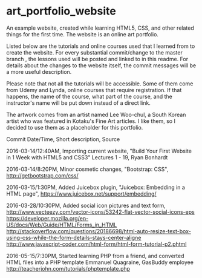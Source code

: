 # art_portfolio_website
An example website, created while learning HTML5, CSS, and other related things for the first time. 
The website is an online art portfolio.

Listed below are the tutorials and online courses used that I learned from to create the website. 
For every substantial commit/change to the master branch , the lessons used will be posted and linked to in this readme.
For details about the changes to the website itself, the commit messages will be a more useful description.

Please note that not all the tutorials will be accessible. Some of them come from Udemy and Lynda, online courses
that require registration. If that happens, the name of the course, what part of the course, and the instructor's 
name will be put down instead of a direct link.

The artwork comes from an artist named Lee Woo-chul, a South Korean artist who was featured in Kotaku's Fine Art articles. 
I like them, so I decided to use them as a placeholder for this portfolio.

Commit Date/Time,
Short description,
Source

2016-03-14/12:40AM,
Importing current website,
"Build Your First Website in 1 Week with HTML5 and CSS3" Lectures 1 - 19, Ryan Bonhardt

2016-03-14/8:20PM,
Minor cosmetic changes,
"Bootstrap: CSS", http://getbootstrap.com/css/

2016-03-15/1:30PM,
Added Juicebox plugin,
"Juicebox: Embedding in a HTML page", https://www.juicebox.net/support/embedding/

2016-03-28/10:30PM,
Added social icon pictures and text form,
http://www.vecteezy.com/vector-icons/53242-flat-vector-social-icons-eps
https://developer.mozilla.org/en-US/docs/Web/Guide/HTML/Forms_in_HTML
http://stackoverflow.com/questions/20186698/html-auto-resize-text-box-using-css-while-the-form-details-stays-center-aligne
http://www.javascript-coder.com/html-form/html-form-tutorial-p2.phtml

2016-05-15/7:30PM,
Started learning PHP from a friend, and converted HTML files into a PHP template
Emmanuel Quagraine, GasBuddy employee
http://teacherjohn.com/tutorials/phptemplate.php
